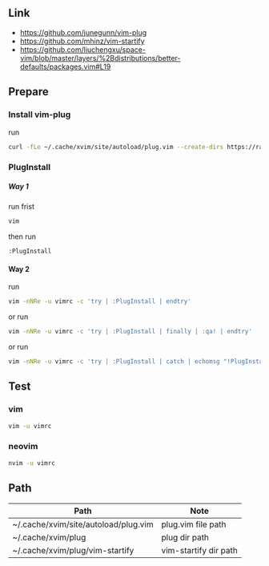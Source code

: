 

## Link

* https://github.com/junegunn/vim-plug
* https://github.com/mhinz/vim-startify
* https://github.com/liuchengxu/space-vim/blob/master/layers/%2Bdistributions/better-defaults/packages.vim#L19



## Prepare


### Install vim-plug

run

``` sh
curl -fLo ~/.cache/xvim/site/autoload/plug.vim --create-dirs https://raw.githubusercontent.com/junegunn/vim-plug/master/plug.vim
```


### PlugInstall

##### Way 1

run frist

``` sh
vim
```

then run

``` vim
:PlugInstall
```


#### Way 2

run


``` sh
vim -nNRe -u vimrc -c 'try | :PlugInstall | endtry'
```

or run

``` sh
vim -nNRe -u vimrc -c 'try | :PlugInstall | finally | :qa! | endtry'
```

or run

``` sh
vim -nNRe -u vimrc -c 'try | :PlugInstall | catch | echomsg "!PlugInstall Error!" | finally | :qa! | endtry'
```


## Test


### vim


``` sh
vim -u vimrc
```

### neovim

``` sh
nvim -u vimrc
```


## Path

| Path | Note |
| --- | --- |
| ~/.cache/xvim/site/autoload/plug.vim | plug.vim file path |
| ~/.cache/xvim/plug | plug dir path |
| ~/.cache/xvim/plug/vim-startify | vim-startify dir path |
